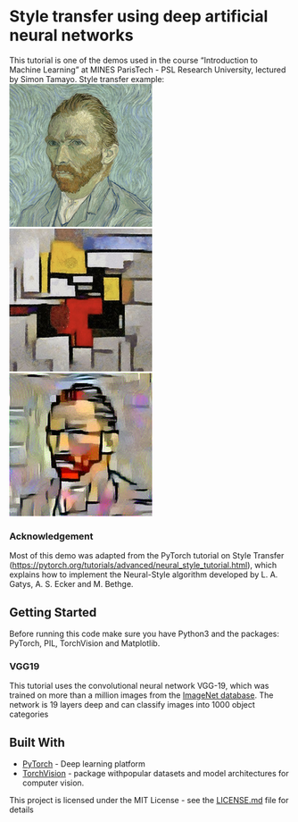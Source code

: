 # Style transfer using deep artificial neural networks

This tutorial is one of the demos used in the course “Introduction to Machine Learning” at MINES ParisTech - PSL Research University, lectured by Simon Tamayo.
Style transfer example:
![input_image_ex](./images/vangogh.jpg) 
![input_style_ex](./images/cubism.jpg) 
![output_ex](./results/vangogh_cubism.png) 

### Acknowledgement

Most of this demo was adapted from the PyTorch tutorial on Style Transfer (https://pytorch.org/tutorials/advanced/neural_style_tutorial.html), which explains how to implement the Neural-Style algorithm developed by L. A. Gatys, A. S. Ecker and M. Bethge.

## Getting Started

Before running this code make sure you have Python3 and the packages: PyTorch, PIL, TorchVision and Matplotlib.

### VGG19

This tutorial uses the convolutional neural network VGG-19, which was trained on more than a million images from the [ImageNet database](http://www.image-net.org). The network is 19 layers deep and can classify images into 1000 object categories

## Built With

* [PyTorch](https://pytorch.org) - Deep learning platform
* [TorchVision](https://pytorch.org/docs/stable/torchvision/index.html) - package withpopular datasets and model architectures for computer vision.

This project is licensed under the MIT License - see the [LICENSE.md](https://opensource.org/licenses/mit-license.php) file for details
